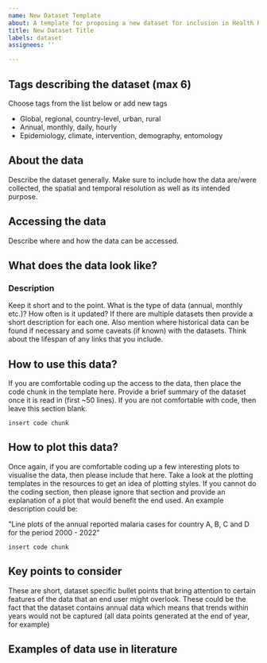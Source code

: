 ```yaml
---
name: New Dataset Template
about: A template for proposing a new dataset for inclusion in Health RADAR
title: New Dataset Title
labels: dataset
assignees: ''

---
```


## Tags describing the dataset  (max 6)

Choose tags from the list below or add new tags

- Global, regional, country-level, urban, rural
- Annual, monthly, daily, hourly
- Epidemiology, climate, intervention,  demography, entomology

## About the data

Describe the dataset generally. Make sure to include how the data are/were collected, the spatial and temporal resolution as well as its intended purpose.

## Accessing the data

Describe where and how the data can be accessed. 

## What does the data look like?

### Description

Keep it short and to the point. What is the type of data (annual, monthly etc.)? How often is it updated? If there are multiple datasets then provide a short description for each one. Also mention where historical data can be found if necessary and some caveats (if known) with the datasets. Think about the lifespan of any links that you include.

## How to use this data?

If you are comfortable coding up the access to the data, then place the code chunk in the template here. Provide a brief summary of the dataset once it is read in (first ~50 lines). If you are not comfortable with code, then leave this section blank. 

```
insert code chunk
```

## How to plot this data?

Once again, if you are comfortable coding up a few interesting plots to visualise the data, then please include that here. Take a look at the plotting templates in the resources to get an idea of plotting styles. If you cannot do the coding section, then please ignore that section and provide an explanation of a plot that would benefit the end used. An example description could be:

"Line plots of the annual reported malaria cases for country A, B, C and D for the period 2000 - 2022" 

```
insert code chunk
```

## Key points to consider

These are short, dataset specific bullet points that bring attention to certain features of the data that an end user might overlook. These could be the fact that the dataset contains annual data which means that trends within years would not be captured (all data points generated at the end of year, for example)


## Examples of data use in literature
